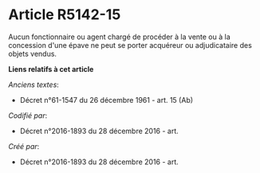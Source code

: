 # Article R5142-15

Aucun fonctionnaire ou agent chargé de procéder à la vente ou à la concession d'une épave ne peut se porter acquéreur ou
adjudicataire des objets vendus.

**Liens relatifs à cet article**

_Anciens textes_:

  - Décret n°61-1547 du 26 décembre 1961 - art. 15 (Ab)

_Codifié par_:

  - Décret n°2016-1893 du 28 décembre 2016 - art.

_Créé par_:

  - Décret n°2016-1893 du 28 décembre 2016 - art.
